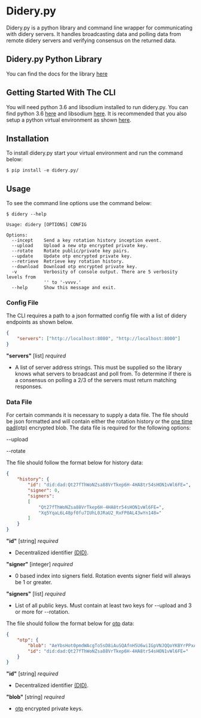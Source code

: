 # Didery.py
Didery.py is a python library and command line wrapper for communicating with didery servers.  It handles broadcasting data and polling data from remote didery servers and verifying consensus on the returned data.

## Didery.py Python Library
You can find the docs for the library [here](https://github.com/reputage/didery.py/tree/master/docs) 

## Getting Started With The CLI
You will need python 3.6 and libsodium installed to run didery.py. You can find python 3.6 [here](https://www.python.org/downloads/)  and libsodium [here](https://download.libsodium.org/doc/installation/).  It is recommended that you also setup a python virtual environment as shown [here](http://cewing.github.io/training.python_web/html/presentations/venv_intro.html).

## Installation
To install didery.py start your virtual environment and run the command below:
```
$ pip install -e didery.py/
```

## Usage
To see the command line options use the command below:
```
$ didery --help
```

```
Usage: didery [OPTIONS] CONFIG

Options:
  --incept    Send a key rotation history inception event.
  --upload    Upload a new otp encrypted private key.
  --rotate    Rotate public/private key pairs.
  --update    Update otp encrypted private key.
  --retrieve  Retrieve key rotation history.
  --download  Download otp encrypted private key.
  -v          Verbosity of console output. There are 5 verbosity levels from
              '' to '-vvvv.'
  --help      Show this message and exit.
```

### Config File
The CLI requires a path to a json formatted config file with a list of didery endpoints as shown below.
```json
{
	"servers": ["http://localhost:8080", "http://localhost:8000"]
}
``` 
**"servers"** [list] _required_
 - A list of server address strings.  This must be supplied so the library knows what servers to broadcast and poll from. To determine if there is a consensus on polling a 2/3 of the servers must return matching responses.

### Data File
For certain commands it is necessary to supply a data file.  The file should be json formatted and will contain either the rotation history or the [one time pad](https://en.wikipedia.org/wiki/One-time_pad)(otp) encrypted blob. The data file is required for the following options:

--upload

--rotate

The file should follow the format below for history data:
```json
{
    "history": {
        "id": "did:dad:Qt27fThWoNZsa88VrTkep6H-4HA8tr54sHON1vWl6FE=",
        "signer": 0,
        "signers": 
        [
            "Qt27fThWoNZsa88VrTkep6H-4HA8tr54sHON1vWl6FE=",
            "Xq5YqaL6L48pf0fu7IUhL0JRaU2_RxFP0AL43wYn148="
        ]
    }
}
```

**"id"** [string] _required_
 - Decentralized identifier [(DID)](https://w3c-ccg.github.io/did-spec/).

**"signer"** [integer] _required_
 - 0 based index into signers field. Rotation events signer field will always be 1 or greater.

**"signers"** [list] _required_
 - List of all public keys. Must contain at least two keys for --upload and 3 or more for --rotation.

The file should follow the format below for [otp](https://en.wikipedia.org/wiki/One-time_pad) data:
```json
{
    "otp": {
        "blob": "AeYbsHot0pmdWAcgTo5sD8iAuSQAfnH5U6wiIGpVNJQQoYKBYrPPxAoIc1i5SHCIDS8KFFgf8i0tDq8XGizaCgo9yjuKHHNJZFi0QD9K6Vpt6fP0XgXlj8z_4D-7s3CcYmuoWAh6NVtYaf_GWw_2sCrHBAA2mAEsml3thLmu50Dw",
        "id": "did:dad:Qt27fThWoNZsa88VrTkep6H-4HA8tr54sHON1vWl6FE="
    }
}
```

**"id"** [string] _required_  
 - Decentralized identifier [(DID)](https://w3c-ccg.github.io/did-spec/).

**"blob"** [string] _required_  
 - [otp](https://en.wikipedia.org/wiki/One-time_pad) encrypted private keys.
